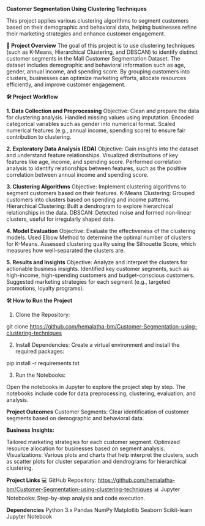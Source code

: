 **Customer Segmentation Using Clustering Techniques**

This project applies various clustering algorithms to segment customers based on their demographic and behavioral data, helping businesses refine their marketing strategies and enhance customer engagement.

**📌 Project Overview**
The goal of this project is to use clustering techniques (such as K-Means, Hierarchical Clustering, and DBSCAN) to identify distinct customer segments in the Mall Customer Segmentation Dataset. The dataset includes demographic and behavioral information such as age, gender, annual income, and spending score. By grouping customers into clusters, businesses can optimize marketing efforts, allocate resources efficiently, and improve customer engagement.


**🛠️ Project Workflow**

**1. Data Collection and Preprocessing**
Objective: Clean and prepare the data for clustering analysis.
Handled missing values using imputation.
Encoded categorical variables such as gender into numerical format.
Scaled numerical features (e.g., annual income, spending score) to ensure fair contribution to clustering.

**2. Exploratory Data Analysis (EDA)**
Objective: Gain insights into the dataset and understand feature relationships.
Visualized distributions of key features like age, income, and spending score.
Performed correlation analysis to identify relationships between features, such as the positive correlation between annual income and spending score.

**3. Clustering Algorithms**
Objective: Implement clustering algorithms to segment customers based on their features.
K-Means Clustering: Grouped customers into clusters based on spending and income patterns.
Hierarchical Clustering: Built a dendrogram to explore hierarchical relationships in the data.
DBSCAN: Detected noise and formed non-linear clusters, useful for irregularly shaped data.

**4. Model Evaluation**
Objective: Evaluate the effectiveness of the clustering models.
Used Elbow Method to determine the optimal number of clusters for K-Means.
Assessed clustering quality using the Silhouette Score, which measures how well-separated the clusters are.

**5. Results and Insights**
Objective: Analyze and interpret the clusters for actionable business insights.
Identified key customer segments, such as high-income, high-spending customers and budget-conscious customers.
Suggested marketing strategies for each segment (e.g., targeted promotions, loyalty programs).


**🛠️ How to Run the Project**
1. Clone the Repository:

git clone https://github.com/hemalatha-bm/Customer-Segmentation-using-clustering-techniques

2. Install Dependencies: Create a virtual environment and install the required packages:

pip install -r requirements.txt

3. Run the Notebooks:

Open the notebooks in Jupyter to explore the project step by step.
The notebooks include code for data preprocessing, clustering, evaluation, and analysis.


**Project Outcomes**
Customer Segments: Clear identification of customer segments based on demographic and behavioral data.

**Business Insights:**

Tailored marketing strategies for each customer segment.
Optimized resource allocation for businesses based on segment analysis.
Visualizations: Various plots and charts that help interpret the clusters, such as scatter plots for cluster separation and dendrograms for hierarchical clustering.

**Project Links**
💻 GitHub Repository: https://github.com/hemalatha-bm/Customer-Segmentation-using-clustering-techniques
📊 Jupyter Notebooks: Step-by-step analysis and code execution.


**Dependencies**
Python 3.x
Pandas
NumPy
Matplotlib
Seaborn
Scikit-learn
Jupyter Notebook



